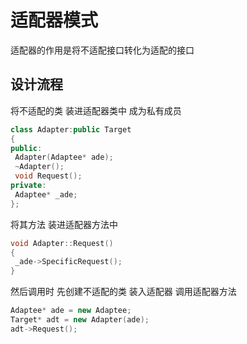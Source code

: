 # 适配器模式

适配器的作用是将不适配接口转化为适配的接口

## 设计流程

将不适配的类 装进适配器类中 成为私有成员
```c++
class Adapter:public Target 
{ 
public: 
 Adapter(Adaptee* ade); 
 ~Adapter(); 
 void Request(); 
private: 
 Adaptee* _ade;
}; 
```

将其方法 装进适配器方法中
```c++
void Adapter::Request() 
{ 
 _ade->SpecificRequest(); 
}
```

然后调用时 先创建不适配的类 装入适配器 调用适配器方法
```c++
Adaptee* ade = new Adaptee;
Target* adt = new Adapter(ade);
adt->Request();
```

